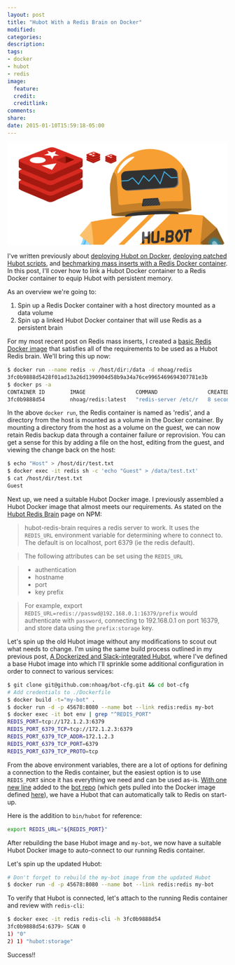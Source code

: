 ```yaml
---
layout: post
title: "Hubot With a Redis Brain on Docker"
modified:
categories: 
description:
tags:
- docker
- hubot
- redis
image:
  feature:
  credit:
  creditlink:
comments:
share:
date: 2015-01-10T15:59:18-05:00
---
```


![Hello, Hubot.](/images/hubot.png)

I've written previously about [deploying Hubot on Docker](/blog/2014/12/07/a-dockerized-slack-integrated-hubot/), [deploying patched Hubot scripts](/blog/2015/01/02/deploying-a-patched-hubot-maps-script/), and [bechmarking mass inserts with a Redis Docker container](/blog/2015/01/03/redis-tangent/). In this post, I'll cover how to link a Hubot Docker container to a Redis Docker container to equip Hubot with persistent memory.

As an overview we're going to:

1. Spin up a Redis Docker container with a host directory mounted as a data volume
2. Spin up a linked Hubot Docker container that will use Redis as a persistent brain

For my most recent post on Redis mass inserts, I created a [basic Redis Docker image](https://registry.hub.docker.com/u/nhoag/redis/) that satisfies all of the requirements to be used as a Hubot Redis brain. We'll bring this up now:

```bash
$ docker run --name redis -v /host/dir:/data -d nhoag/redis
3fc0b9888d5428f01ad13a26d1390904d58b9a34a76ce9965469694307781e3b
$ docker ps -a
CONTAINER ID        IMAGE                COMMAND                CREATED             STATUS              PORTS               NAMES
3fc0b9888d54        nhoag/redis:latest   "redis-server /etc/r   8 seconds ago       Up 7 seconds        6379/tcp            redis
```

In the above `docker run`, the Redis container is named as 'redis', and a directory from the host is mounted as a volume in the Docker container. By mounting a directory from the host as a volume on the guest, we can now retain Redis backup data through a container failure or reprovision. You can get a sense for this by adding a file on the host, editing from the guest, and viewing the change back on the host:

```bash
$ echo "Host" > /host/dir/test.txt
$ docker exec -it redis sh -c 'echo "Guest" > /data/test.txt'
$ cat /host/dir/test.txt
Guest
```

Next up, we need a suitable Hubot Docker image. I previously assembled a Hubot Docker image that almost meets our requirements. As stated on the [Hubot Redis Brain](https://www.npmjs.com/package/hubot-redis-brain) page on NPM:

> hubot-redis-brain requires a redis server to work. It uses the `REDIS_URL` environment variable for determining where to connect to. The default is on localhost, port 6379 (ie the redis default).

> The following attributes can be set using the `REDIS_URL`

> * authentication
> * hostname
> * port
> * key prefix

> For example, export `REDIS_URL=redis://passwd@192.168.0.1:16379/prefix` would authenticate with `password`, connecting to 192.168.0.1 on port 16379, and store data using the `prefix:storage` key.

Let's spin up the old Hubot image without any modifications to scout out what needs to change. I'm using the same build process outlined in my previous post, [A Dockerized and Slack-integrated Hubot](/blog/2014/12/07/a-dockerized-slack-integrated-hubot/), where I've defined a base Hubot image into which I'll sprinkle some additional configuration in order to connect to various services:

```bash
$ git clone git@github.com:nhoag/bot-cfg.git && cd bot-cfg
# Add credentials to ./Dockerfile
$ docker build -t="my-bot" .
$ docker run -d -p 45678:8080 --name bot --link redis:redis my-bot
$ docker exec -it bot env | grep "^REDIS_PORT"
REDIS_PORT=tcp://172.1.2.3:6379
REDIS_PORT_6379_TCP=tcp://172.1.2.3:6379
REDIS_PORT_6379_TCP_ADDR=172.1.2.3
REDIS_PORT_6379_TCP_PORT=6379
REDIS_PORT_6379_TCP_PROTO=tcp
```

From the above environment variables, there are a lot of options for defining a connection to the Redis container, but the easiest option is to use `REDIS_PORT` since it has everything we need and can be used as-is. [With one new line](https://github.com/nhoag/bot/commit/769d044262faeee13c90c1a98d6c90c6a816470a) added to the [bot repo](https://github.com/nhoag/bot) (which gets pulled into the Docker image defined [here](https://github.com/nhoag/doc-bot)), we have a Hubot that can automatically talk to Redis on start-up.

Here is the addition to `bin/hubot` for reference:

```bash
export REDIS_URL="${REDIS_PORT}"
```

After rebuilding the base Hubot image and `my-bot`, we now have a suitable Hubot Docker image to auto-connect to our running Redis container.

Let's spin up the updated Hubot:

```bash
# Don't forget to rebuild the my-bot image from the updated Hubot
$ docker run -d -p 45678:8080 --name bot --link redis:redis my-bot
```

To verify that Hubot is connected, let's attach to the running Redis container and review with `redis-cli`:

```bash
$ docker exec -it redis redis-cli -h 3fc0b9888d54
3fc0b9888d54:6379> SCAN 0
1) "0"
2) 1) "hubot:storage"
```

Success!!
